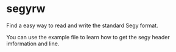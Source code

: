 # segyrw
Find a easy way to read and write the standard Segy format.

You can use the example file to learn how to get the segy header imformation and line.
